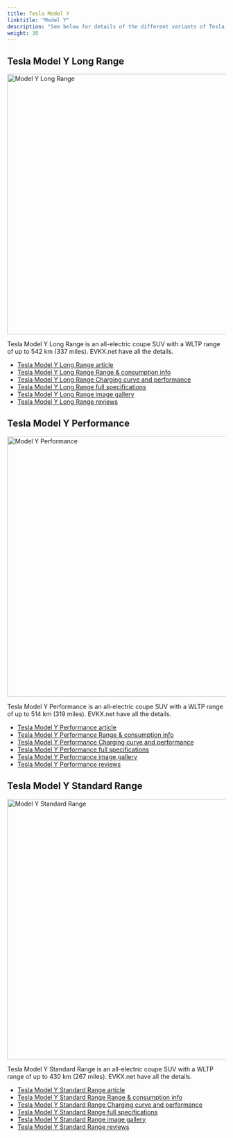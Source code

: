 ```yaml
---
title: Tesla Model Y
linktitle: "Model Y"
description: "See below for details of the different variants of Tesla Model Y"
weight: 30
---
```

## Tesla Model Y Long Range

<a href="/models/tesla/model_y/model_y_long_range/"><img src="https://media.evkx.net/multimedia/models/tesla/model_y/model_y_long_range/main_1_st.jpg" width="800" height="600" alt="Model Y Long Range" ></a>

Tesla Model Y Long Range is an all-electric coupe SUV with a WLTP range of up to 542 km (337 miles). EVKX.net have all the details. 

- [Tesla Model Y Long Range article](/models/tesla/model_y/model_y_long_range/)
- [Tesla Model Y Long Range Range & consumption info](/models/tesla/model_y/model_y_long_range//rangeandconsumption)
- [Tesla Model Y Long Range Charging curve and performance](/models/tesla/model_y/model_y_long_range//chargingcurve)
- [Tesla Model Y Long Range full specifications](/models/tesla/model_y/model_y_long_range//specifications)
- [Tesla Model Y Long Range image gallery](/models/tesla/model_y/model_y_long_range//gallery)
- [Tesla Model Y Long Range reviews](/models/tesla/model_y/model_y_long_range//reviews)

## Tesla Model Y Performance

<a href="/models/tesla/model_y/model_y_performance/"><img src="https://media.evkx.net/multimedia/models/tesla/model_y/model_y_performance/main_1_st.jpg" width="800" height="600" alt="Model Y Performance" ></a>

Tesla Model Y Performance is an all-electric coupe SUV with a WLTP range of up to 514 km (319 miles). EVKX.net have all the details. 

- [Tesla Model Y Performance article](/models/tesla/model_y/model_y_performance/)
- [Tesla Model Y Performance Range & consumption info](/models/tesla/model_y/model_y_performance//rangeandconsumption)
- [Tesla Model Y Performance Charging curve and performance](/models/tesla/model_y/model_y_performance//chargingcurve)
- [Tesla Model Y Performance full specifications](/models/tesla/model_y/model_y_performance//specifications)
- [Tesla Model Y Performance image gallery](/models/tesla/model_y/model_y_performance//gallery)
- [Tesla Model Y Performance reviews](/models/tesla/model_y/model_y_performance//reviews)

## Tesla Model Y Standard Range

<a href="/models/tesla/model_y/model_y_standard_range/"><img src="https://media.evkx.net/multimedia/models/tesla/model_y/model_y_standard_range/main_1_st.jpg" width="800" height="600" alt="Model Y Standard Range" ></a>

Tesla Model Y Standard Range is an all-electric coupe SUV with a WLTP range of up to 430 km (267 miles). EVKX.net have all the details. 

- [Tesla Model Y Standard Range article](/models/tesla/model_y/model_y_standard_range/)
- [Tesla Model Y Standard Range Range & consumption info](/models/tesla/model_y/model_y_standard_range//rangeandconsumption)
- [Tesla Model Y Standard Range Charging curve and performance](/models/tesla/model_y/model_y_standard_range//chargingcurve)
- [Tesla Model Y Standard Range full specifications](/models/tesla/model_y/model_y_standard_range//specifications)
- [Tesla Model Y Standard Range image gallery](/models/tesla/model_y/model_y_standard_range//gallery)
- [Tesla Model Y Standard Range reviews](/models/tesla/model_y/model_y_standard_range//reviews)

